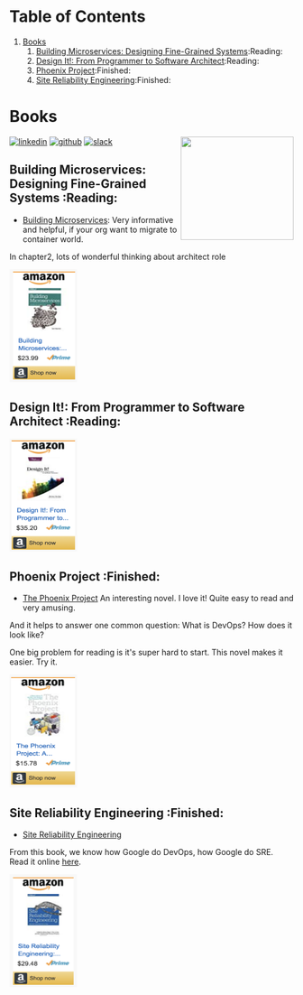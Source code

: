 
# Table of Contents

1.  [Books](#org15b9d3d)
    1.  [Building Microservices: Designing Fine-Grained Systems](#orgc941d3a):Reading:
    2.  [Design It!: From Programmer to Software Architect](#orgef786d6):Reading:
    3.  [Phoenix Project](#org909c216):Finished:
    4.  [Site Reliability Engineering](#org130dc80):Finished:



<a id="org15b9d3d"></a>

# Books

<div class="HTML">
<a href="https://www.linkedin.com/in/dennyzhang001"><img src="https://www.dennyzhang.com/wp-content/uploads/sns/linkedin.png" alt="linkedin" /></a>
<a href="https://github.com/DennyZhang"><img src="https://www.dennyzhang.com/wp-content/uploads/sns/github.png" alt="github" /></a>
<a href="https://www.dennyzhang.com/slack" target="\_blank" rel="nofollow"><img src="http://slack.dennyzhang.com/badge.svg" alt="slack"/></a>
<a href="https://github.com/DennyZhang"><img align="right" width="200" height="183" src="https://www.dennyzhang.com/wp-content/uploads/denny/watermark/github.png" /></a>

</div>


<a id="orgc941d3a"></a>

## Building Microservices: Designing Fine-Grained Systems     :Reading:

-   [Building Microservices](https://amzn.to/2uCwzdB): Very informative and helpful, if your org want to migrate to container world.

In chapter2, lots of wonderful thinking about architect role

<div class="HTML">
<a href="https://amzn.to/2uCwzdB"><img width="120" height="200" src="https://raw.githubusercontent.com/DennyZhang/book-reading-cloud/master/images/build-microservice.png" alt="denny book" /></a>

</div>


<a id="orgef786d6"></a>

## Design It!: From Programmer to Software Architect     :Reading:

<div class="HTML">
<a href="https://amzn.to/2uIJrPb"><img width="120" height="200" src="https://raw.githubusercontent.com/DennyZhang/book-reading-cloud/master/images/design-it.png" alt="denny book" /></a>

</div>


<a id="org909c216"></a>

## Phoenix Project     :Finished:

-   [The Phoenix Project](https://amzn.to/2Ny00V9) An interesting novel. I love it! Quite easy to read and very amusing.

And it helps to answer one common question: What is DevOps? How does it look like?

One big problem for reading is it's super hard to start. This novel makes it easier. Try it.

<div class="HTML">
<a href="https://amzn.to/2Ny00V9"><img width="120" height="200" src="https://raw.githubusercontent.com/DennyZhang/book-reading-cloud/master/images/phoneix-project.png" alt="denny book" /></a>

</div>


<a id="org130dc80"></a>

## Site Reliability Engineering     :Finished:

-   [Site Reliability Engineering](https://amzn.to/2uGnKiH)

From this book, we know how Google do DevOps, how Google do SRE. Read it online [here](https://landing.google.com/sre/book/index.html).

<div class="HTML">
<a href="https://amzn.to/2uCwzdB"><img width="120" height="200" src="https://raw.githubusercontent.com/DennyZhang/book-reading-cloud/master/images/google-sre.png" alt="denny book" /></a>

</div>

